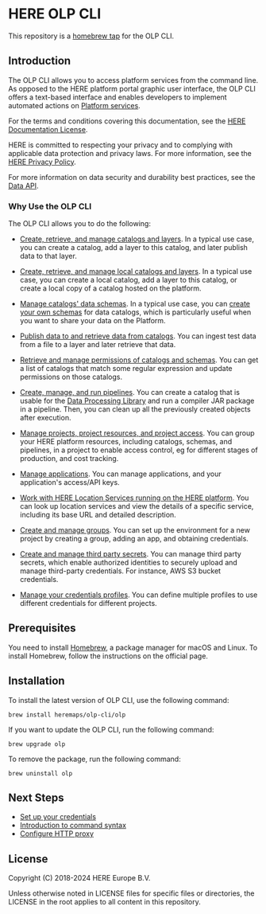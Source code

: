 # HERE OLP CLI 

This repository is a [homebrew tap](https://docs.brew.sh) for the OLP CLI.

## Introduction

The OLP CLI allows you to access platform services from the command
line. As opposed to the HERE platform portal graphic user interface, the OLP CLI offers
a text-based interface and enables developers to implement automated actions
on [Platform services](https://www.here.com/products/platform).

For the terms and conditions covering this documentation, see the
[HERE Documentation License](https://legal.here.com/en-gb/terms/documentation-license).

HERE is committed to respecting your privacy and to complying with
applicable data protection and privacy laws. For more information, see the
[HERE Privacy Policy](https://legal.here.com/en-gb/privacy).

For more information on data security and durability best
practices, see the
[Data API](https://www.here.com/docs/bundle/data-api-developer-guide/page/rest/data-security.html).

### Why Use the OLP CLI

The OLP CLI allows you to do the following:

-   [Create, retrieve, and manage catalogs and layers](https://www.here.com/docs/bundle/command-line-interface-user-guide-java-scala/page/topics/data-workflows.html).
    In a typical use case, you can create a catalog, add a layer to this catalog,
    and later publish data to that layer.

-   [Create, retrieve, and manage local catalogs and layers](https://www.here.com/docs/bundle/command-line-interface-user-guide-java-scala/page/topics/local-data-workflows.html).
    In a typical use case, you can create a local catalog, add a layer to this catalog,
    or create a local copy of a catalog hosted on the platform.

-   [Manage catalogs' data schemas](https://www.here.com/docs/bundle/command-line-interface-user-guide-java-scala/page/topics/schema-workflows.html).
    In a typical use case, you can [create your own schemas](https://www.here.com/docs/bundle/here-workspace-developer-guide-java-scala/page/proto-schema/README.html)
    for data catalogs, which is particularly useful when you want to share your
    data on the Platform.

-   [Publish data to and retrieve data from catalogs](https://www.here.com/docs/bundle/command-line-interface-user-guide-java-scala/page/topics/data-workflows.html#upload-data-to-catalog).
    You can ingest test data from a file to a layer and
    later retrieve that data.

-   [Retrieve and manage permissions of catalogs and schemas](https://www.here.com/docs/bundle/command-line-interface-user-guide-java-scala/page/topics/permission-commands.html).
    You can get a list of catalogs that match some regular
    expression and update permissions on those catalogs.

-   [Create, manage, and run pipelines](https://www.here.com/docs/bundle/command-line-interface-user-guide-java-scala/page/topics/pipeline-workflows.html).
    You can create a catalog that is usable for the
    [Data Processing Library](https://www.here.com/docs/bundle/data-processing-library-developer-guide-scala-java/page/README.html)
    and run a compiler JAR package in a pipeline. Then, you can clean up all the
    previously created objects after execution.

-   [Manage projects, project resources, and project access](https://www.here.com/docs/bundle/command-line-interface-user-guide-java-scala/page/topics/projects-workflows.html).
    You can group your HERE platform resources, including catalogs,
    schemas, and pipelines, in a project to enable access control, eg for different
    stages of production, and cost tracking.

-   [Manage applications](https://www.here.com/docs/bundle/command-line-interface-user-guide-java-scala/page/topics/app-workflows.html).
    You can manage applications, and your application's access/API keys.

-   [Work with HERE Location Services running on the HERE platform](https://www.here.com/docs/bundle/command-line-interface-user-guide-java-scala/page/topics/service/service-commands.html).
    You can look up location services and view the details
    of a specific service, including its base URL and detailed description.

-   [Create and manage groups](https://www.here.com/docs/bundle/command-line-interface-user-guide-java-scala/page/topics/group-workflows.html).
    You can set up the environment for a new project by
    creating a group, adding an app, and obtaining credentials.

-   [Create and manage third party secrets](https://www.here.com/docs/bundle/command-line-interface-user-guide-java-scala/page/topics/third-party-secrets-commands.html).
    You can manage third party secrets, which enable authorized identities to securely
    upload and manage third-party credentials. For instance, AWS S3 bucket credentials.

-   [Manage your credentials profiles](https://www.here.com/docs/bundle/command-line-interface-user-guide-java-scala/page/topics/credentials-commands.html).
    You can define multiple profiles to use different
    credentials for different projects.

## Prerequisites

You need to install [Homebrew](https://brew.sh/), a package manager for macOS and Linux.
To install Homebrew, follow the instructions on the official page.


## Installation

To install the latest version of OLP CLI, use the following command:

```
brew install heremaps/olp-cli/olp
```

If you want to update the OLP CLI, run the following command:

```
brew upgrade olp
```

To remove the package, run the following command:

```
brew uninstall olp
```


## Next Steps

- [Set up your credentials](https://www.here.com/docs/bundle/command-line-interface-user-guide-java-scala/page/topics/configuration.html)
- [Introduction to command syntax](https://www.here.com/docs/bundle/command-line-interface-user-guide-java-scala/page/topics/command-syntax.html)
- [Configure HTTP proxy](https://www.here.com/docs/bundle/command-line-interface-user-guide-java-scala/page/topics/http-proxy-configuration.html)


## License

Copyright (C) 2018-2024 HERE Europe B.V.

Unless otherwise noted in LICENSE files for specific files or directories, the LICENSE in the root applies to all content in this repository.

